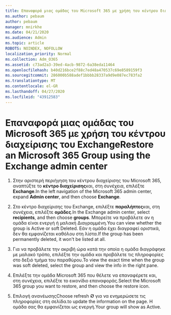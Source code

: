 ```yaml
---
title: Επαναφορά μιας ομάδας του Microsoft 365 με χρήση του κέντρου διαχείρισης του Exchange
ms.author: pebaum
author: pebaum
manager: mnirkhe
ms.date: 04/21/2020
ms.audience: Admin
ms.topic: article
ROBOTS: NOINDEX, NOFOLLOW
localization_priority: Normal
ms.collection: Adm_O365
ms.assetid: c73ad2a3-39ed-4acb-9872-6a38eda11464
ms.openlocfilehash: b40d216bce2f88c7ed48a470537c69e8589159f3
ms.sourcegitcommit: 286000b588adef1bbbb28337a9d9e087ec783fa2
ms.translationtype: MT
ms.contentlocale: el-GR
ms.lasthandoff: 04/27/2020
ms.locfileid: "43912583"
---
```

# <a name="restore-an-microsoft-365-group-using-the-exchange-admin-center"></a><span data-ttu-id="c8aba-102">Επαναφορά μιας ομάδας του Microsoft 365 με χρήση του κέντρου διαχείρισης του Exchange</span><span class="sxs-lookup"><span data-stu-id="c8aba-102">Restore an Microsoft 365 Group using the Exchange admin center</span></span>

1. <span data-ttu-id="c8aba-103">Στην αριστερή περιήγηση του κέντρου διαχείρισης του Microsoft 365, αναπτύξτε το **κέντρο διαχείρισης**και, στη συνέχεια, επιλέξτε **Exchange**.</span><span class="sxs-lookup"><span data-stu-id="c8aba-103">In the left navigation of the Microsoft 365 admin center, expand **Admin center**, and then choose **Exchange**.</span></span>
    
2. <span data-ttu-id="c8aba-104">Στο κέντρο διαχείρισης του Exchange, επιλέξτε **παραλήπτες**και, στη συνέχεια, επιλέξτε **ομάδες**.</span><span class="sxs-lookup"><span data-stu-id="c8aba-104">In the Exchange admin center, select **recipients**, and then choose **groups**.</span></span> <span data-ttu-id="c8aba-105">Μπορείτε να προβάλετε αν η ομάδα είναι ενεργή ή μαλακή Διαγραμμένη.</span><span class="sxs-lookup"><span data-stu-id="c8aba-105">You can view whether the group is Active or soft Deleted.</span></span> <span data-ttu-id="c8aba-106">Εάν η ομάδα έχει διαγραφεί οριστικά, δεν θα εμφανίζεται καθόλου στη λίστα.</span><span class="sxs-lookup"><span data-stu-id="c8aba-106">If the group has been permanently deleted, it won't be listed at all.</span></span>
    
3. <span data-ttu-id="c8aba-107">Για να προβάλετε την ακριβή ώρα κατά την οποία η ομάδα διαγράφηκε με μαλακό τρόπο, επιλέξτε την ομάδα και προβάλετε τις πληροφορίες στο δεξιό τμήμα του παραθύρου.</span><span class="sxs-lookup"><span data-stu-id="c8aba-107">To view the exact time when the group was soft deleted, select the group and view the info in the right pane.</span></span>
    
4. <span data-ttu-id="c8aba-108">Επιλέξτε την ομάδα Microsoft 365 που θέλετε να επαναφέρετε και, στη συνέχεια, επιλέξτε το εικονίδιο επαναφοράς.</span><span class="sxs-lookup"><span data-stu-id="c8aba-108">Select the Microsoft 365 group you want to restore, and then choose the restore icon.</span></span>
    
5. <span data-ttu-id="c8aba-109">Επιλογή ανανέωσης</span><span class="sxs-lookup"><span data-stu-id="c8aba-109">Choose refresh</span></span> ![Εικονίδιο ανανέωσης](media/6464df90-2a91-4c1f-92a6-9a38c7696ac3.gif) <span data-ttu-id="c8aba-111">για να ενημερώσετε τις πληροφορίες στη σελίδα.</span><span class="sxs-lookup"><span data-stu-id="c8aba-111">to update the information on the page.</span></span> <span data-ttu-id="c8aba-112">Η ομάδα σας θα εμφανίζεται ως ενεργή.</span><span class="sxs-lookup"><span data-stu-id="c8aba-112">Your group will show as Active.</span></span> 
    

